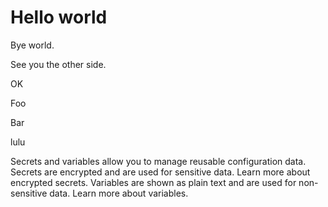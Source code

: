 # Hello world

Bye world.

See you the other side.

OK

Foo

Bar

lulu

Secrets and variables allow you to manage reusable configuration data. Secrets are encrypted and are used for sensitive data. Learn more about encrypted secrets. Variables are shown as plain text and are used for non-sensitive data. Learn more about variables.
